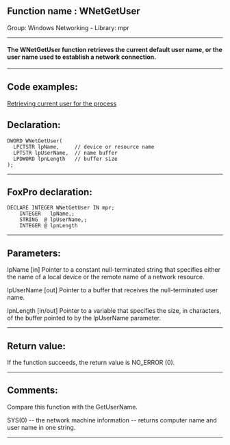 
## Function name : WNetGetUser
Group: Windows Networking - Library: mpr    
***  


#### The WNetGetUser function retrieves the current default user name, or the user name used to establish a network connection. 
***  


## Code examples:
[Retrieving current user for the process](../../samples/sample_310.md)  

## Declaration:
```foxpro  
DWORD WNetGetUser(
  LPCTSTR lpName,     // device or resource name
  LPTSTR lpUserName,  // name buffer
  LPDWORD lpnLength   // buffer size
);  
```  
***  


## FoxPro declaration:
```foxpro  
DECLARE INTEGER WNetGetUser IN mpr;
	INTEGER   lpName,;
	STRING  @ lpUserName,;
	INTEGER @ lpnLength  
```  
***  


## Parameters:
lpName 
[in] Pointer to a constant null-terminated string that specifies either the name of a local device or the remote name of a network resource.

lpUserName 
[out] Pointer to a buffer that receives the null-terminated user name. 

lpnLength 
[in/out] Pointer to a variable that specifies the size, in characters, of the buffer pointed to by the lpUserName parameter.  
***  


## Return value:
If the function succeeds, the return value is NO_ERROR (0).   
***  


## Comments:
Compare this function with the GetUserName.  
  
SYS(0) -- the network machine information -- returns computer name and user name in one string.  
  
***  

